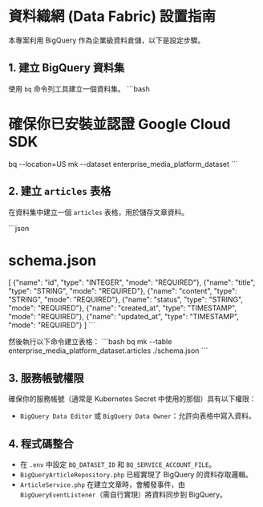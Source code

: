 # 資料織網 (Data Fabric) 設置指南

本專案利用 BigQuery 作為企業級資料倉儲，以下是設定步驟。

## 1. 建立 BigQuery 資料集

使用 `bq` 命令列工具建立一個資料集。
\`\`\`bash
# 確保你已安裝並認證 Google Cloud SDK
bq --location=US mk --dataset enterprise_media_platform_dataset
\`\`\`

## 2. 建立 `articles` 表格

在資料集中建立一個 `articles` 表格，用於儲存文章資料。

\`\`\`json
# schema.json
[
  {"name": "id", "type": "INTEGER", "mode": "REQUIRED"},
  {"name": "title", "type": "STRING", "mode": "REQUIRED"},
  {"name": "content", "type": "STRING", "mode": "REQUIRED"},
  {"name": "status", "type": "STRING", "mode": "REQUIRED"},
  {"name": "created_at", "type": "TIMESTAMP", "mode": "REQUIRED"},
  {"name": "updated_at", "type": "TIMESTAMP", "mode": "REQUIRED"}
]
\`\`\`

然後執行以下命令建立表格：
\`\`\`bash
bq mk --table enterprise_media_platform_dataset.articles ./schema.json
\`\`\`

## 3. 服務帳號權限

確保你的服務帳號（通常是 Kubernetes Secret 中使用的那個）具有以下權限：
- `BigQuery Data Editor` 或 `BigQuery Data Owner`：允許向表格中寫入資料。

## 4. 程式碼整合

- 在 `.env` 中設定 `BQ_DATASET_ID` 和 `BQ_SERVICE_ACCOUNT_FILE`。
- `BigQueryArticleRepository.php` 已經實現了 BigQuery 的資料存取邏輯。
- `ArticleService.php` 在建立文章時，會觸發事件，由 `BigQueryEventListener`（需自行實現）將資料同步到 BigQuery。
